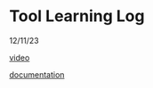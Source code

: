 # Tool Learning Log
12/11/23

[video](https://www.youtube.com/watch?t=5309&v=1srFmjt1Ib0&feature=youtu.be)


[documentation](https://create.roblox.com/docs/tutorials)

